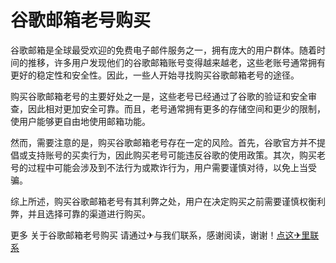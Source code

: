 # 谷歌邮箱老号购买

谷歌邮箱是全球最受欢迎的免费电子邮件服务之一，拥有庞大的用户群体。随着时间的推移，许多用户发现他们的谷歌邮箱账号变得越来越老，这些老账号通常拥有更好的稳定性和安全性。因此，一些人开始寻找购买谷歌邮箱老号的途径。

购买谷歌邮箱老号的主要好处之一是，这些老号已经通过了谷歌的验证和安全审查，因此相对更加安全可靠。而且，老号通常拥有更多的存储空间和更少的限制，使用户能够更自由地使用邮箱功能。

然而，需要注意的是，购买谷歌邮箱老号存在一定的风险。首先，谷歌官方并不提倡或支持账号的买卖行为，因此购买老号可能违反谷歌的使用政策。其次，购买老号的过程中可能会涉及到不法行为或欺诈行为，用户需要谨慎对待，以免上当受骗。

综上所述，购买谷歌邮箱老号有其利弊之处，用户在决定购买之前需要谨慎权衡利弊，并且选择可靠的渠道进行购买。

更多 关于谷歌邮箱老号购买 请通过✈与我们联系，感谢阅读，谢谢！[点这✈里联系](https://b.k02.cc)